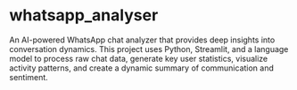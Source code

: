 # whatsapp_analyser
An AI-powered WhatsApp chat analyzer that provides deep insights into conversation dynamics. This project uses Python, Streamlit, and a language model to process raw chat data, generate key user statistics, visualize activity patterns, and create a dynamic summary of communication and sentiment.
